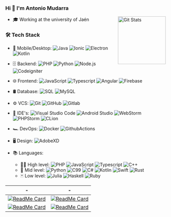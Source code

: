### Hi 👋 I'm Antonio Mudarra

<a href="https://github.com/nonodev96"><img alt="Git Stats" src="https://github-readme-stats.vercel.app/api?username=nonodev96&show_icons=true&theme=radical" align="right" height="150" /></a>

- 🎓 Working at the university of Jaén

### 🛠 Tech Stack

- 📱 Mobile/Desktop:
  ![Java](https://img.shields.io/badge/-Java-0A1A2F?style=flat&logo=Java&logoColor=FFF)
  ![Ionic](https://img.shields.io/badge/-Ionic-0A1A2F?style=flat&logo=Ionic)
  ![Electron](https://img.shields.io/badge/-Electron-0A1A2F?style=flat&logo=electron)
  ![Kotlin](https://img.shields.io/badge/-Kotlin-0A1A2F?style=flat&logo=Kotlin)

- 🗄 Backend:
  ![PHP](https://img.shields.io/badge/-PHP-0A1A2F?style=flat&logo=php)
  ![Python](https://img.shields.io/badge/-Python-0A1A2F?style=flat&logo=python)
  ![Node.js](https://img.shields.io/badge/-Node.js-0A1A2F?style=flat&logo=node.js)
  ![Codeigniter](https://img.shields.io/badge/-Codeigniter-0A1A2F?style=flat&logo=codeigniter)

- 🌐 Frontend:
  ![JavaScript](https://img.shields.io/badge/-JavaScript-0A1A2F?style=flat&logo=javascript)
  ![Typescript](https://img.shields.io/badge/-Typescript-0A1A2F?style=flat&logo=typescript)
  ![Angular](https://img.shields.io/badge/-Angular-0A1A2F?style=flat&logo=angular)
  ![Firebase](https://img.shields.io/badge/-Firebase-0A1A2F?style=flat&logo=firebase)

- 🛢 Database:
  ![SQL](https://img.shields.io/badge/-SQL-0A1A2F?style=flat&logo=sql&logoColor=00d8fd)
  ![MySQL](https://img.shields.io/badge/-MySQL-0A1A2F?style=flat&logo=mysql&logoColor=00d8fd)
  
- ⚙️ VCS:
  ![Git](https://img.shields.io/badge/-Git-0A1A2F?style=flat&logo=git)
  ![GitHub](https://img.shields.io/badge/-GitHub-0A1A2F?style=flat&logo=github)
  ![Gitlab](https://img.shields.io/badge/-Gitlab-0A1A2F?style=flat&logo=gitlab)

- 🔧 IDE's:
  ![Visual Studio Code](https://img.shields.io/badge/-Visual%20Studio%20Code-0A1A2F?style=flat&logo=visual-studio-code&logoColor=007ACC)
  ![Android Studio](https://img.shields.io/badge/-Android%20Studio%20Code-0A1A2F?style=flat&logo=android-studio)
  ![WebStorm](https://img.shields.io/badge/-WebStorm-0A1A2F?style=flat&logo=webstorm)
  ![PHPStorm](https://img.shields.io/badge/-PHPStorm-0A1A2F?style=flat&logo=phpstorm)
  ![CLion](https://img.shields.io/badge/-CLion-0A1A2F?style=flat&logo=clion)

- 🏎 DevOps:
  ![Docker](https://img.shields.io/badge/-Docker-0A1A2F?style=flat&logo=docker)
  ![GithubActions](https://img.shields.io/badge/-GithubActions-0A1A2F?style=flat&logo=github)

- 🖥 Design:
  ![AdobeXD](https://img.shields.io/badge/-AdobeXD-0A1A2F?style=flat&logo=adobe-xd)
  
- 📚 Languages:
  - 🧙🏻 High level:
  ![PHP](https://img.shields.io/badge/-PHP-0A1A2F?style=flat&logo=PHP)
  ![JavaScript](https://img.shields.io/badge/-JavaScript-0A1A2F?style=flat&logo=JavaScript)
  ![Typescript](https://img.shields.io/badge/-Typescript-0A1A2F?style=flat&logo=typescript)
  ![C++](https://img.shields.io/badge/-C++-0A1A2F?style=flat&logo=cplusplus)
  - 🔮 Mid level:
  ![Python](https://img.shields.io/badge/-Python-0A1A2F?style=flat&logo=Python)
  ![C99](https://img.shields.io/badge/-C99-0A1A2F?style=flat&logo=C)
  ![C#](https://img.shields.io/badge/-CSharp-0A1A2F?style=flat&logo=csharp)
  ![Kotlin](https://img.shields.io/badge/-Kotlin-0A1A2F?style=flat&logo=Kotlin)
  ![Swift](https://img.shields.io/badge/-Swift-0A1A2F?style=flat&logo=Swift)
  ![Rust](https://img.shields.io/badge/-Rust-0A1A2F?style=flat&logo=Rust)
  - 🃏 Low level:
  ![Julia](https://img.shields.io/badge/-Julia-0A1A2F?style=flat&logo=Julia)
  ![Haskell](https://img.shields.io/badge/-Haskell-0A1A2F?style=flat&logo=Haskell)
  ![Ruby](https://img.shields.io/badge/-Ruby-0A1A2F?style=flat&logo=Ruby)


| - | - |
| ------------- | ------------- |
| [![ReadMe Card](https://github-readme-stats.vercel.app/api/pin/?username=nonodev96&repo=relife)](https://github.com/nonodev96/relife)     | [![ReadMe Card](https://github-readme-stats.vercel.app/api/pin/?username=nonodev96&repo=relife-cloud)](https://github.com/nonodev96/relife-cloud)     |
| [![ReadMe Card](https://github-readme-stats.vercel.app/api/pin/?username=nonodev96&repo=THUMDER)](https://github.com/nonodev96/THUMDER)   | [![ReadMe Card](https://github-readme-stats.vercel.app/api/pin/?username=nonodev96&repo=THUMDER-server)](https://github.com/nonodev96/THUMDER-server) |

